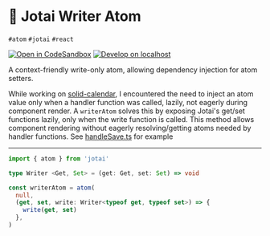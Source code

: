 # 👻 Jotai Writer Atom

`#atom` `#jotai` `#react`

[![Open in CodeSandbox](https://img.shields.io/badge/Open-＠CodeSandbox-blue?style=flat-square&logo=codesandbox)][live_demo]
[![Develop on localhost](https://img.shields.io/badge/Develop-＠localhost-DDD?style=flat-square&logo=gnubash&logoColor=EEE)][develop]

A context-friendly write-only atom, allowing dependency injection for atom setters.

While working on [solid-calendar][solid_calendar], I encountered the need to inject an atom value only when a handler function was called, lazily, not eagerly during component render. A `writerAtom` solves this by exposing Jotai's get/set functions lazily, only when the write function is called. This method allows component rendering without eagerly resolving/getting atoms needed by handler functions. See [handleSave.ts][handleSave] for example

---

```ts
import { atom } from 'jotai'

type Writer <Get, Set> = (get: Get, set: Set) => void

const writerAtom = atom(
  null,
  (get, set, write: Writer<typeof get, typeof set>) => {
    write(get, set)
  },
)
```

[develop]: ../../.shared/node/README.md#development

[handleSave]: ../solid-calendar/src/reminder/editor/handleSave.ts

[live_demo]: https://codesandbox.io/s/github/hd-o/coding-challenge/tree/main/packages/jotai-writer-atom?file=/src/app/index.tsx

[solid_calendar]: ../solid-calendar/
